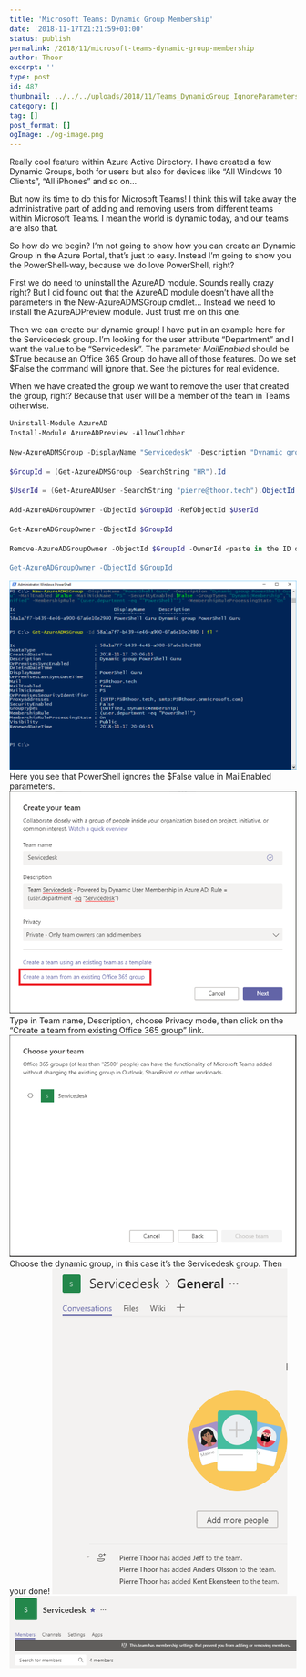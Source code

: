 ```yaml
---
title: 'Microsoft Teams: Dynamic Group Membership'
date: '2018-11-17T21:21:59+01:00'
status: publish
permalink: /2018/11/microsoft-teams-dynamic-group-membership
author: Thoor
excerpt: ''
type: post
id: 487
thumbnail: ../../../uploads/2018/11/Teams_DynamicGroup_IgnoreParameters.png
category: []
tag: []
post_format: []
ogImage: ./og-image.png
---
```

Really cool feature within Azure Active Directory. I have created a few Dynamic Groups, both for users but also for devices like “All Windows 10 Clients”, “All iPhones” and so on…

But now its time to do this for Microsoft Teams! I think this will take away the administrative part of adding and removing users from different teams within Microsoft Teams. I mean the world is dynamic today, and our teams are also that.

So how do we begin? I’m not going to show how you can create an Dynamic Group in the Azure Portal, that’s just to easy. Instead I’m going to show you the PowerShell-way, because we do love PowerShell, right?

First we do need to uninstall the AzureAD module. Sounds really crazy right? But I did found out that the AzureAD module doesn’t have all the parameters in the New-AzureADMSGroup cmdlet… Instead we need to install the AzureADPreview module. Just trust me on this one.

Then we can create our dynamic group! I have put in an example here for the Servicedesk group. I’m looking for the user attribute “Department” and I want the value to be “Servicedesk”. The parameter *MailEnabled*  should be $True because an Office 365 Group do have all of those features. Do we set $False the command will ignore that. See the pictures for real evidence.

When we have created the group we want to remove the user that created the group, right? Because that user will be a member of the team in Teams otherwise.

```powershell
Uninstall-Module AzureAD
Install-Module AzureADPreview -AllowClobber

New-AzureADMSGroup -DisplayName "Servicedesk" -Description "Dynamic group of Servicedesk" -MailEnabled $true -MailNickName "Servicedesk" -SecurityEnabled $True -GroupTypes "DynamicMembership","Unified" -MembershipRule "(user.department -eq ""Servicedesk"")" -MembershipRuleProcessingState "On"

$GroupId = (Get-AzureADMSGroup -SearchString "HR").Id

$UserId = (Get-AzureADUser -SearchString "pierre@thoor.tech").ObjectId

Add-AzureADGroupOwner -ObjectId $GroupId -RefObjectId $UserId

Get-AzureADGroupOwner -ObjectId $GroupId

Remove-AzureADGroupOwner -ObjectId $GroupId -OwnerId <paste in the ID of the owner that's going to be removed>

Get-AzureADGroupOwner -ObjectId $GroupId
```

![](./Teams_DynamicGroup_IgnoreParameters.png)Here you see that PowerShell ignores the $False value in MailEnabled parameters.
![](./Teams_DynamicGroup-1.png)Type in Team name, Description, choose Privacy mode, then click on the “Create a team from existing Office 365 group” link.
![](./Teams_DynamicGroup_1.png)Choose the dynamic group, in this case it’s the Servicedesk group. Then your done!
![](./Teams_DynamicGroup_2.png)
![](./Teams_DynamicGroup_3.png)